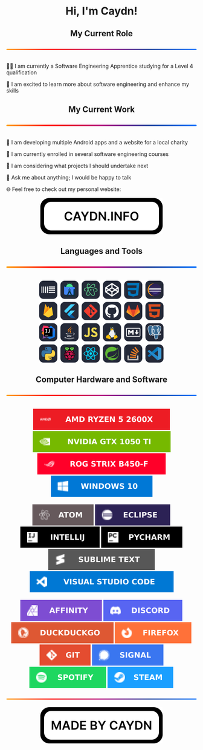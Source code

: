 <h1 style="text-align: center;">Hi, I'm Caydn!</h1>
<div style="text-align: center;">
  <h2>My Current Role</h2>
  <img src="./img/gradient.svg" alt="A gradient seperator used to distinguish sections of the page" draggable="false"
    style="max-width: 100%;">
</div>
<br>
<p>
  👨‍🎓 I am currently a Software Engineering Apprentice studying for a Level 4 qualification

  🚀 I am excited to learn more about software engineering and enhance my skills
</p>
<div style="text-align: center;">
  <h2>My Current Work</h2>
  <img src="./img/gradient.svg" alt="A gradient seperator used to distinguish sections of the page" draggable="false"
    style="max-width: 100%;">
</div>
<br>
<p>
  🤖 I am developing multiple Android apps and a website for a local charity

  🧠 I am currently enrolled in several software engineering courses

  🤔 I am considering what projects I should undertake next

  💬 Ask me about anything; I would be happy to talk

  🌐 Feel free to check out my personal website:

<div style="text-align: center;">
  <a href="https://caydn.info" draggable="false">
    <img src="./img/website.svg" alt="A button used to access Caydn's personal website" class="center"
      draggable="false">
  </a>
  <h2>Languages and Tools</h2>
  <img src="./img/gradient.svg" alt="A gradient seperator used to distinguish sections of the page" draggable="false"
    style="max-width: 100%;">
</div>
<br>
<p style="text-align: center;">
  <img src="./img/languagesandtools.svg"
    alt="A grid of 24 icons showing languages and tools I have used, including Ableton Live, Android Studio, Atom, CodePen, CSS, Eclipse, Firebase, Flutter, Git, GitHub, GitLab, HTML, IntelliJ, Java, JavaScript, Linux, Markdown, PostgreSQL, Python, Raspberry Pi, React, Spring, Stack Overflow and Visual Studio Code"
    draggable="false" width="330" height="217">
</p>
<div style="text-align: center;">
  <h2>Computer Hardware and Software</h2>
  <img src="./img/gradient.svg" alt="A gradient seperator used to distinguish sections of the page" draggable="false"
    style="max-width: 100%;">
  <p>
    <br>
    <img src="./img/row1/amdryzen52600x.svg" alt="AMD Ryzen 5 2600X" draggable="false" title="AMD Ryzen 5 2600X">
    <img src="./img/row1/nvidiagtx1050ti.svg" alt="NVIDIA GTX 1050 Ti" draggable="false" title="NVIDIA GTX 1050 Ti">
    <img src="./img/row1/rogstrixb450-f.svg" alt="ROG Strix B450-F" draggable="false" title="ROG Strix B450-F">
    <img src="./img/row1/windows10.svg" alt="Windows 10" draggable="false" title="Windows 10">
    <br>
    <br>
    <img src="./img/row2/atom.svg" alt="Atom" draggable="false" title="Atom">
    <img src="./img/row2/eclipse.svg" alt="Eclipse" draggable="false" title="Eclipse">
    <img src="./img/row2/intellij.svg" alt="IntelliJ" draggable="false" title="IntelliJ">
    <img src="./img/row2/pycharm.svg" alt="PyCharm" draggable="false" title="PyCharm">
    <img src="./img/row2/sublimetext.svg" alt="Sublime Text" draggable="false" title="Sublime Text">
    <img src="./img/row2/visualstudiocode.svg" alt="Visual Studio Code" draggable="false" title="Visual Studio Code">
    <br>
    <br>
    <img src="./img/row3/affinity.svg" alt="Affinity" draggable="false" title="Affinity">
    <img src="./img/row3/discord.svg" alt="Discord" draggable="false" title="Discord">
    <img src="./img/row3/duckduckgo.svg" alt="DuckDuckGo" draggable="false" title="DuckDuckGo">
    <img src="./img/row3/firefox.svg" alt="Firefox" draggable="false" title="Firefox">
    <img src="./img/row3/git.svg" alt="Git" draggable="false" title="Git">
    <img src="./img/row3/signal.svg" alt="Signal" draggable="false" title="Signal">
    <img src="./img/row3/spotify.svg" alt="Spotify" draggable="false" title="Spotify">
    <img src="./img/row3/steam.svg" alt="Steam" draggable="false" title="Steam">
  </p>
  <img src="./img/gradient.svg" alt="A gradient seperator used to distinguish sections of the page" draggable="false"
    style="max-width: 100%;">
</div>
<br>
<div style="text-align: center;">
  <img src="./img/credit.svg" alt="A badge showing that this was 'MADE BY CAYDN'" draggable="false">
</div>